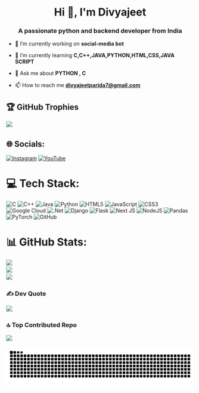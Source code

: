 <h1 align="center">Hi 👋, I'm Divyajeet</h1>
<h3 align="center">A passionate python and backend developer from India</h3>



- 🔭 I’m currently working on **social-media bot**

- 🌱 I’m currently learning **C,C++,JAVA,PYTHON,HTML,CSS,JAVA SCRIPT**

- 💬 Ask me about **PYTHON , C**

- 📫 How to reach me **divyajeetparida7@gmail.com**
  
## 🏆 GitHub Trophies
![](https://github-profile-trophy.vercel.app/?username=divyajeet25&theme=shadow_green&no-frame=false&no-bg=false&margin-w=4)

## 🌐 Socials:
[![Instagram](https://img.shields.io/badge/Instagram-%23E4405F.svg?logo=Instagram&logoColor=white)](https://instagram.com/divx.legend_king) [![YouTube](https://img.shields.io/badge/YouTube-%23FF0000.svg?logo=YouTube&logoColor=white)](https://youtube.com/@@divya-creations) 

# 💻 Tech Stack:
![C](https://img.shields.io/badge/c-%2300599C.svg?style=for-the-badge&logo=c&logoColor=white) ![C++](https://img.shields.io/badge/c++-%2300599C.svg?style=for-the-badge&logo=c%2B%2B&logoColor=white) ![Java](https://img.shields.io/badge/java-%23ED8B00.svg?style=for-the-badge&logo=openjdk&logoColor=white) ![Python](https://img.shields.io/badge/python-3670A0?style=for-the-badge&logo=python&logoColor=ffdd54) ![HTML5](https://img.shields.io/badge/html5-%23E34F26.svg?style=for-the-badge&logo=html5&logoColor=white) ![JavaScript](https://img.shields.io/badge/javascript-%23323330.svg?style=for-the-badge&logo=javascript&logoColor=%23F7DF1E) ![CSS3](https://img.shields.io/badge/css3-%231572B6.svg?style=for-the-badge&logo=css3&logoColor=white) ![Google Cloud](https://img.shields.io/badge/GoogleCloud-%234285F4.svg?style=for-the-badge&logo=google-cloud&logoColor=white) ![.Net](https://img.shields.io/badge/.NET-5C2D91?style=for-the-badge&logo=.net&logoColor=white) ![Django](https://img.shields.io/badge/django-%23092E20.svg?style=for-the-badge&logo=django&logoColor=white) ![Flask](https://img.shields.io/badge/flask-%23000.svg?style=for-the-badge&logo=flask&logoColor=white) ![Next JS](https://img.shields.io/badge/Next-black?style=for-the-badge&logo=next.js&logoColor=white) ![NodeJS](https://img.shields.io/badge/node.js-6DA55F?style=for-the-badge&logo=node.js&logoColor=white) ![Pandas](https://img.shields.io/badge/pandas-%23150458.svg?style=for-the-badge&logo=pandas&logoColor=white) ![PyTorch](https://img.shields.io/badge/PyTorch-%23EE4C2C.svg?style=for-the-badge&logo=PyTorch&logoColor=white) ![GitHub](https://img.shields.io/badge/github-%23121011.svg?style=for-the-badge&logo=github&logoColor=white)
# 📊 GitHub Stats:
![](https://github-readme-stats.vercel.app/api?username=divyajeet25&theme=dark&hide_border=false&include_all_commits=true&count_private=true)<br/>
![](https://nirzak-streak-stats.vercel.app/?user=divyajeet25&theme=dark&hide_border=false)<br/>
![](https://github-readme-stats.vercel.app/api/top-langs/?username=divyajeet25&theme=dark&hide_border=false&include_all_commits=true&count_private=true&layout=compact)


### ✍️ Dev Quote
![](https://quotes-github-readme.vercel.app/api?type=horizontal&theme=radical)

### 🔝 Top Contributed Repo
![](https://github-contributor-stats.vercel.app/api?username=divyajeet25&limit=5&theme=dark&combine_all_yearly_contributions=true)


<p align="center">
  <img src="https://raw.githubusercontent.com/codeGoura/codeGoura/output/snake.svg" alt="Snake animation" />
</p>
